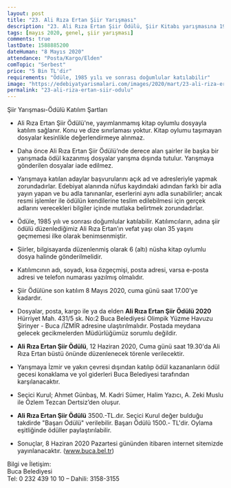 ```yaml
---
layout: post
title: "23. Ali Rıza Ertan Şiir Yarışması"
description: "23. Ali Rıza Ertan Şiir Ödülü, Şiir Kitabı yarışmasına 1985 doğumlular katılabilir"
tags: [mayıs 2020, genel, şiir yarışması]
comments: true
lastDate: 1588885200    
dateHuman: "8 Mayıs 2020"
attendance: "Posta/Kargo/Elden"
comTopic: "Serbest"
price: "5 Bin TL'dir"
requirements: "Ödüle, 1985 yılı ve sonrası doğumlular katılabilir"
image: "https://edebiyatyarismalari.com/images/2020/mart/23-ali-riza-ertan-siir-odulu.jpg"
permalink: "23-ali-riza-ertan-siir-odulu"
---
```


Şiir Yarışması-Ödülü Katılım Şartları
- Ali Rıza Ertan Şiir Ödülü'ne, yayımlanmamış kitap oylumlu dosyayla katılım sağlanır. Konu ve dize sınırlaması yoktur. Kitap oylumu taşımayan dosyalar kesinlikle değerlendirmeye alınmaz.
- Daha önce Ali Rıza Ertan Şiir Ödülü’nde derece alan şairler ile başka bir yarışmada ödül kazanmış dosyalar yarışma dışında tutulur. Yarışmaya gönderilen dosyalar iade edilmez.  
  
  
- Yarışmaya katılan adaylar başvurularını açık ad ve adresleriyle yapmak zorundadırlar. Edebiyat alanında nüfus kaydındaki adından farklı bir adla yayın yapan ve bu adla tanınanlar, eserlerini aynı adla sunabilirler; ancak resmi işlemler ile ödülün kendilerine teslim edilebilmesi için gerçek adlarını verecekleri bilgiler içinde mutlaka belirtmek zorundadırlar.
- Ödüle, 1985 yılı ve sonrası doğumlular katılabilir. Katılımcıların, adına şiir ödülü düzenlediğimiz Ali Rıza Ertan’ın vefat yaşı olan 35 yaşını geçmemesi ilke olarak benimsenmiştir.
- Şiirler, bilgisayarda düzenlenmiş olarak 6 (altı) nüsha kitap oylumlu dosya halinde gönderilmelidir.
- Katılımcının adı, soyadı, kısa özgeçmişi, posta adresi, varsa e-posta adresi ve telefon numarası yazılmış olmalıdır.
- Şiir Ödülüne son katılım 8 Mayıs 2020, cuma günü saat 17.00'ye kadardır.
- Dosyalar, posta, kargo ile ya da elden **Ali Rıza Ertan Şiir Ödülü 2020** Hürriyet Mah. 431/5 sk. No:2 Buca Belediyesi Olimpik Yüzme Havuzu Şirinyer - Buca /İZMİR adresine ulaştırılmalıdır. Postada meydana gelecek gecikmelerden Müdürlüğümüz sorumlu değildir.
- **Ali Rıza Ertan Şiir Ödülü**, 12 Haziran 2020, Cuma günü saat 19.30'da Ali Rıza Ertan büstü önünde düzenlenecek törenle verilecektir.
- Yarışmaya İzmir ve yakın çevresi dışından katılıp ödül kazananların ödül gecesi konaklama ve yol giderleri Buca Belediyesi tarafından karşılanacaktır.
- Seçici Kurul; Ahmet Günbaş, M. Kadri Sümer, Halim Yazıcı, A. Zeki Muslu ile Özlem Tezcan Dertsiz’den oluşur.
- **Ali Rıza Ertan Şiir Ödülü** 3500.-TL.dır. Seçici Kurul değer bulduğu takdirde "Başarı Ödülü" verilebilir. Başarı Ödülü 1500.- TL'dir. Oylama eşitliğinde ödüller paylaştırılabilir.
- Sonuçlar, 8 Haziran 2020 Pazartesi gününden itibaren internet sitemizde yayınlanacaktır. (www.buca.bel.tr)  

Bilgi ve İletişim:  
Buca Belediyesi  
Tel: 0 232 439 10 10 – Dahili: 3158-3155